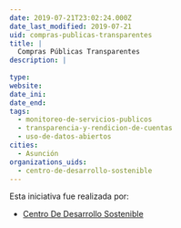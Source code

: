 ```yaml
---
date: 2019-07-21T23:02:24.000Z
date_last_modified: 2019-07-21
uid: compras-publicas-transparentes
title: |
  Compras Públicas Transparentes
description: |
  
type: 
website: 
date_ini: 
date_end: 
tags:
  - monitoreo-de-servicios-publicos
  - transparencia-y-rendicion-de-cuentas
  - uso-de-datos-abiertos
cities: 
  - Asunción
organizations_uids:
  - centro-de-desarrollo-sostenible
---
```


Esta iniciativa fue realizada por:

- [Centro De Desarrollo Sostenible](/organizaciones/centro-de-desarrollo-sostenible)
